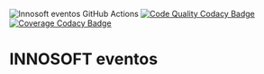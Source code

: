 ![Innosoft eventos GitHub Actions](https://github.com/innosoft-innoweb/innosoft-innoweb-1/actions/workflows/main.yml/badge.svg)
[![Code Quality Codacy Badge](https://app.codacy.com/project/badge/Grade/6c581ba57c024b42a96e0cdd285c87d3)](https://www.codacy.com/gh/innosoft-innoweb/innosoft-innoweb-1/dashboard?utm_source=github.com&amp;utm_medium=referral&amp;utm_content=innosoft-innoweb/innosoft-innoweb-1&amp;utm_campaign=Badge_Grade)
[![Coverage Codacy Badge](https://app.codacy.com/project/badge/Coverage/6c581ba57c024b42a96e0cdd285c87d3)](https://www.codacy.com/gh/innosoft-innoweb/innosoft-innoweb-1/dashboard?utm_source=github.com&utm_medium=referral&utm_content=innosoft-innoweb/innosoft-innoweb-1&utm_campaign=Badge_Coverage)

# INNOSOFT eventos

